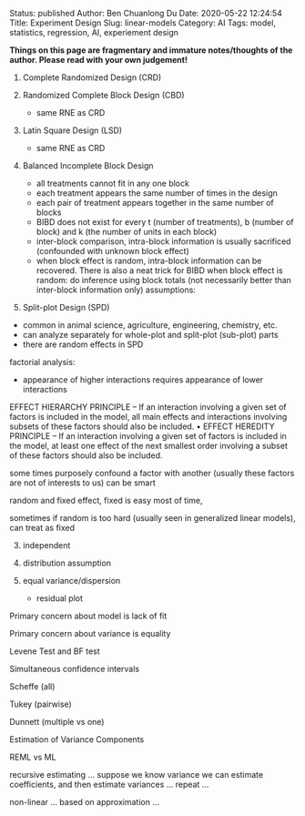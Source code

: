 Status: published
Author: Ben Chuanlong Du
Date: 2020-05-22 12:24:54
Title: Experiment Design
Slug: linear-models
Category: AI
Tags: model, statistics, regression, AI, experiement design

**Things on this page are fragmentary and immature notes/thoughts of the author. Please read with your own judgement!**
 
1. Complete Randomized Design (CRD)

2. Randomized Complete Block Design (CBD)
	- same RNE as CRD
3. Latin Square Design (LSD)
	- same RNE as CRD
4. Balanced Incomplete Block Design
	- all treatments cannot fit in any one block
	- each treatment appears the same number of times in the design
	- each pair of treatment appears together in the same number of blocks
	- BIBD does not exist for every t (number of treatments), b (number of block) and k (the number of units in each block)
	- inter-block comparison, intra-block information is usually sacrificed (confounded with unknown block effect)
	- when block effect is random, intra-block information can be recovered. There is also a neat trick for BIBD when block effect is random: do inference using block totals (not necessarily better than inter-block information only)
assumptions:


5. Split-plot Design (SPD)

- common in animal science, agriculture, engineering, chemistry, etc.
- can analyze separately for whole-plot and split-plot (sub-plot) parts
- there are random effects in SPD

factorial analysis:

- appearance of higher interactions requires appearance of lower interactions

EFFECT HIERARCHY PRINCIPLE – If an interaction
involving a given set of factors is included in the model, all
main effects and interactions involving subsets of these factors
should also be included.
• EFFECT HEREDITY PRINCIPLE – If an interaction
involving a given set of factors is included in the model, at least
one effect of the next smallest order involving a subset of these
factors should also be included.



some times purposely confound a factor with another (usually these factors are not of interests to us) can be smart

random and fixed effect, fixed is easy most of time,

sometimes if random is too hard (usually seen in generalized linear models), can treat as fixed


3. independent

1. distribution assumption

2. equal variance/dispersion 
	- residual plot


Primary concern about model is lack of fit

Primary concern about variance is equality

Levene Test and BF test 

Simultaneous confidence intervals

Scheffe (all)

Tukey (pairwise)

Dunnett (multiple vs one)	


Estimation of Variance Components

REML vs ML

recursive estimating ... suppose we know variance we can estimate coefficients, and then estimate variances ... repeat ...

non-linear ... based on approximation ...
	
